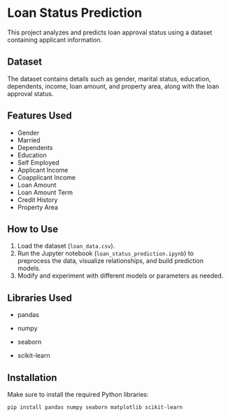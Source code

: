 # Loan Status Prediction

This project analyzes and predicts loan approval status using a dataset containing applicant information.

## Dataset

The dataset contains details such as gender, marital status, education, dependents, income, loan amount, and property area, along with the loan approval status.

## Features Used

- Gender
- Married
- Dependents
- Education
- Self Employed
- Applicant Income
- Coapplicant Income
- Loan Amount
- Loan Amount Term
- Credit History
- Property Area

## How to Use

1. Load the dataset (`loan_data.csv`).
2. Run the Jupyter notebook (`loan_status_prediction.ipynb`) to preprocess the data, visualize relationships, and build prediction models.
3. Modify and experiment with different models or parameters as needed.

## Libraries Used

- pandas
- numpy
- seaborn

- scikit-learn

## Installation

Make sure to install the required Python libraries:

```bash
pip install pandas numpy seaborn matplotlib scikit-learn
